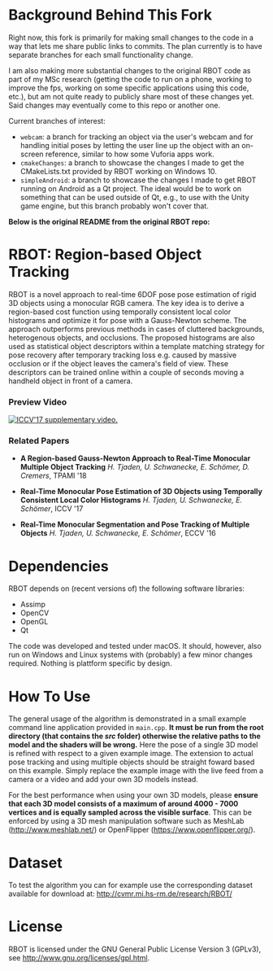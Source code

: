 # Background Behind This Fork
Right now, this fork is primarily for making small changes to the code in a way that lets me share public links to commits. The plan currently is to have separate branches for each small functionality change.

I am also making more substantial changes to the original RBOT code as part of my MSc research (getting the code to run on a phone, working to improve the fps, working on some specific applications using this code, etc.), but am not quite ready to publicly share most of these changes yet. Said changes may eventually come to this repo or another one.

Current branches of interest:

 * `webcam`: a branch for tracking an object via the user's webcam and for handling initial poses by letting the user line up the object with an on-screen reference, similar to how some Vuforia apps work.
 * `cmakeChanges`: a branch to showcase the changes I made to get the CMakeLists.txt provided by RBOT working on Windows 10.
 * `simpleAndroid`: a branch to showcase the changes I made to get RBOT running on Android as a Qt project. The ideal would be to work on something that can be used outside of Qt, e.g., to use with the Unity game engine, but this branch probably won't cover that.

**Below is the original README from the original RBOT repo:**


# RBOT: Region-based Object Tracking

RBOT is a novel approach to real-time 6DOF pose pose estimation of rigid 3D objects using a monocular RGB camera. The key idea is to derive a region-based cost function using temporally consistent local color histograms and optimize it for pose with a Gauss-Newton scheme. The approach outperforms previous methods in cases of cluttered backgrounds, heterogenous objects, and occlusions. The proposed histograms are also used as statistical object descriptors within a template matching strategy for pose recovery after temporary tracking loss e.g. caused by massive occlusion or if the object leaves the camera's field of view. These descriptors can be trained online within a couple of seconds moving a handheld object in front of a camera.

### Preview Video

[![ICCV'17 supplementary video.](https://img.youtube.com/vi/gVX_gLIjQpI/0.jpg)](https://www.youtube.com/watch?v=gVX_gLIjQpI)


### Related Papers

* **A Region-based Gauss-Newton Approach to Real-Time Monocular Multiple Object Tracking**
*H. Tjaden, U. Schwanecke, E. Schömer, D. Cremers*, TPAMI '18

* **Real-Time Monocular Pose Estimation of 3D Objects using Temporally Consistent Local Color Histograms**
*H. Tjaden, U. Schwanecke, E. Schömer*, ICCV '17

* **Real-Time Monocular Segmentation and Pose Tracking of Multiple Objects**
*H. Tjaden, U. Schwanecke, E. Schömer*, ECCV '16


# Dependencies

RBOT depends on (recent versions of) the following software libraries:

* Assimp
* OpenCV
* OpenGL
* Qt

The code was developed and tested under macOS. It should, however, also run on Windows and Linux systems with (probably) a few minor changes required. Nothing is plattform specific by design.


# How To Use

The general usage of the algorithm is demonstrated in a small example command line application provided in `main.cpp`.  **It must be run from the root directory (that contains the *src* folder) otherwise the relative paths to the model and the shaders will be wrong.** Here the pose of a single 3D model is refined with respect to a given example image. The extension to actual pose tracking and using multiple objects should be straight foward based on this example. Simply replace the example image with the live feed from a camera or a video and add your own 3D models instead.

For the best performance when using your own 3D models, please **ensure that each 3D model consists of a maximum of around 4000 - 7000 vertices and is equally sampled across the visible surface**. This can be enforced by using a 3D mesh manipulation software such as MeshLab (http://www.meshlab.net/) or OpenFlipper (https://www.openflipper.org/).


# Dataset

To test the algorithm you can for example use the corresponding dataset available for download at: http://cvmr.mi.hs-rm.de/research/RBOT/


# License

RBOT is licensed under the GNU General Public License Version 3 (GPLv3), see http://www.gnu.org/licenses/gpl.html.

